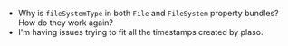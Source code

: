 

- Why is `fileSystemType` in both `File` and `FileSystem` property bundles? How do they work again?
- I'm having issues trying to fit all the timestamps created by plaso. 